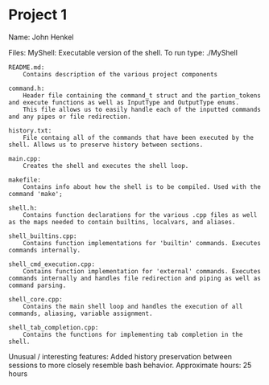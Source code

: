 # Project 1
Name: John Henkel

Files:
	MyShell:
		Executable version of the shell. To run type: ./MyShell	

	README.md:
		Contains description of the various project components

	command.h:
		Header file containing the command_t struct and the partion_tokens and execute functions as well as InputType and OutputType enums. 
		This file allows us to easily handle each of the inputted commands and any pipes or file redirection.

	history.txt:
		File containg all of the commands that have been executed by the shell. Allows us to preserve history between sections.

	main.cpp:
		Creates the shell and executes the shell loop.

	makefile:
		Contains info about how the shell is to be compiled. Used with the command 'make';

	shell.h:
		Contains function declarations for the various .cpp files as well as the maps needed to contain builtins, localvars, and aliases.

	shell_builtins.cpp:
		Contains function implementations for 'builtin' commands. Executes commands internally.

	shell_cmd_execution.cpp:
		Contains function implementation for 'external' commands. Executes commands internally and handles file redirection and piping as well as command parsing.

	shell_core.cpp:
		Contains the main shell loop and handles the execution of all commands, aliasing, variable assignment.

	shell_tab_completion.cpp:
		Contains the functions for implementing tab completion in the shell.

Unusual / interesting features:
	Added history preservation between sessions to more closely resemble bash behavior.
Approximate hours:
	25 hours
	
